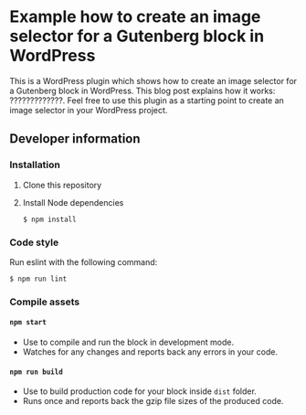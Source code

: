 # Example how to create an image selector for a Gutenberg block in WordPress

This is a WordPress plugin which shows how to create an image selector for a Gutenberg block in WordPress.
This blog post explains how it works: ?????????????.
Feel free to use this plugin as a starting point to create an image selector in your WordPress project.

## Developer information

### Installation

1. Clone this repository

1. Install Node dependencies

    ```
    $ npm install
    ```

### Code style

Run eslint with the following command:

```
$ npm run lint
```

### Compile assets

#### `npm start`
- Use to compile and run the block in development mode.
- Watches for any changes and reports back any errors in your code.

#### `npm run build`
- Use to build production code for your block inside `dist` folder.
- Runs once and reports back the gzip file sizes of the produced code.

